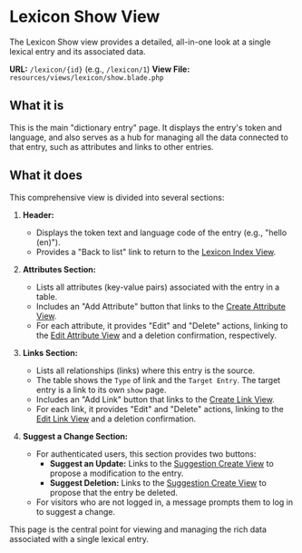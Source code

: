 # Lexicon Show View

The Lexicon Show view provides a detailed, all-in-one look at a single lexical entry and its associated data.

**URL:** `/lexicon/{id}` (e.g., `/lexicon/1`)
**View File:** `resources/views/lexicon/show.blade.php`

## What it is

This is the main "dictionary entry" page. It displays the entry's token and language, and also serves as a hub for managing all the data connected to that entry, such as attributes and links to other entries.

## What it does

This comprehensive view is divided into several sections:

1.  **Header:**
    -   Displays the token text and language code of the entry (e.g., "hello (en)").
    -   Provides a "Back to list" link to return to the [Lexicon Index View](index.md).

2.  **Attributes Section:**
    -   Lists all attributes (key-value pairs) associated with the entry in a table.
    -   Includes an "Add Attribute" button that links to the [Create Attribute View](create-attribute.md).
    -   For each attribute, it provides "Edit" and "Delete" actions, linking to the [Edit Attribute View](edit-attribute.md) and a deletion confirmation, respectively.

3.  **Links Section:**
    -   Lists all relationships (links) where this entry is the source.
    -   The table shows the `Type` of link and the `Target Entry`. The target entry is a link to its own `show` page.
    -   Includes an "Add Link" button that links to the [Create Link View](create-link.md).
    -   For each link, it provides "Edit" and "Delete" actions, linking to the [Edit Link View](edit-link.md) and a deletion confirmation.

4.  **Suggest a Change Section:**
    -   For authenticated users, this section provides two buttons:
        -   **Suggest an Update:** Links to the [Suggestion Create View](../suggestions/create.md) to propose a modification to the entry.
        -   **Suggest Deletion:** Links to the [Suggestion Create View](../suggestions/create.md) to propose that the entry be deleted.
    -   For visitors who are not logged in, a message prompts them to log in to suggest a change.

This page is the central point for viewing and managing the rich data associated with a single lexical entry.
